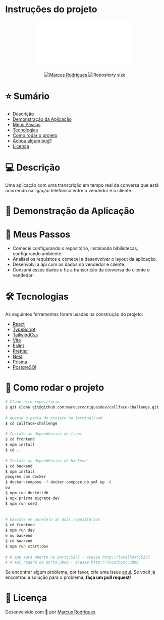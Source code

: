 # Instruções do projeto
<p align="center">
  <img src="./frontend/public/logo-white.png" alt="Quesh" width="300"/>
</p>
<p align="center">	
   <a href="https://www.linkedin.com/in/marcusrodriguesdev">
      <img alt="Marcus Rodrigues" src="https://img.shields.io/badge/-Marcus%20Rodrigues-E73C5B?style=flat&logo=Linkedin&logoColor=white" />
   </a>
  <img alt="Repository size" src="https://img.shields.io/github/repo-size/marcusrodriguesdev/callface-challenge?color=E73C5B">
</p>

# ⭐ Sumário

* [Descrição](#descricão)
* [Demonstração da Aplicação](#demonstracao-da-aplicacao)
* [Meus Passos](#meus-passos)
* [Tecnologias](#Tecnologias)
* [Como rodar o projeto](#como-rodar-o-projeto)
* [Achou algum bug?](#problema)
* [Licença](#licença)

# 💻 Descrição
Uma aplicação com uma transcrição em tempo real da conversa que está ocorrendo na ligação telefônica entre o vendedor e o cliente.

# 📱 Demonstração da Aplicação
<p align="center">

</p>

# 🚀 Meus Passos
 - Comecei configurando o repositório, instalando bibiliotecas, configurando ambiente.
 - Analisei os requisitos e comecei a desenvolver o layout da aplicação.
 - Desenvolvi a api com os dados do vendedor e cliente.
 - Consumi esses dados e fiz a transcrição da conversa do cliente e vendedor.

# 🛠 Tecnologias
As seguintes ferramentas foram usadas na construção do projeto:
* [React]([https://reactnative.dev/](https://react.dev/))
* [TypeScript](https://www.typescriptlang.org/)
* [TailwindCss](https://tailwindcss.com/)
* [Vite](https://vitejs.dev/)
* [Eslint](https://eslint.org/)
* [Prettier](https://prettier.io/)
* [Nest](https://nestjs.com/)
* [Prisma](https://www.prisma.io/)
* [PostgreSQl](https://www.postgresql.org/)


# 🚀 Como rodar o projeto

```bash
# Clone este repositório
$ git clone git@github.com:marcusrodriguesdev/callface-challenge.git

# Acesse a pasta do projeto no terminal/cmd
$ cd callface-challenge

# Instale as dependências do front
$ cd frontend
$ npm install
$ cd ..

# Instale as dependências do backend
$ cd backend
$ npm install
posgres com docker
$ docker-compose -f docker-compose.db.yml up -d
ou
$ npm run docker:db
$ npx prisma migrate dev
$ npm run seed


# Execute em parelelo as dois repositorios
$ cd frontend
$ npm run dev
e no backend
$ cd backend
$ npm run start:dev

# O app será aberto na porta:5173 - acesse http://localhost:5173
# A api rodará na porta:3000 - acesse http://localhost:3000
```

Se encontrar algum problema, por favor, crie uma issue [aqui](https://github.com/marcusrodriguesdev/callface-challenge/issues/). Se você já encontrou a solução para o problema, **faça um pull request**!


# 📝 Licença
Desenvolvido com 🩷 por [Marcus Rodrigues](https://www.linkedin.com/in/marcusrodriguesdev)
